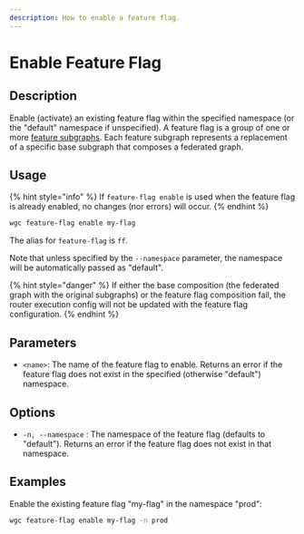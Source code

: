 ```yaml
---
description: How to enable a feature flag.
---
```


# Enable Feature Flag

## Description

Enable (activate) an existing feature flag within the specified namespace (or the "default" namespace if unspecified). A feature flag is a group of one or more [feature subgraphs](../feature-subgraph/). Each feature subgraph represents a replacement of a specific base subgraph that composes a federated graph.

## Usage

{% hint style="info" %}
If `feature-flag enable` is used when the feature flag is already enabled, no changes (nor errors) will occur.
{% endhint %}

```bash
wgc feature-flag enable my-flag
```

The alias for `feature-flag` is `ff`.

Note that unless specified by the `--namespace` parameter, the namespace will be automatically passed as "default".

{% hint style="danger" %}
If either the base composition (the federated graph with the original subgraphs) or the feature flag composition fail, the router execution config will not be updated with the feature flag configuration.
{% endhint %}

## Parameters

* `<name>`: The name of the feature flag to enable. Returns an error if the feature flag does not exist in the specified (otherwise "default") namespace.

## Options

* `-n, --namespace` : The namespace of the feature flag (defaults to "default"). Returns an error if the feature flag does not exist in that namespace.

## Examples

Enable the existing feature flag "my-flag" in the namespace "prod":

```sh
wgc feature-flag enable my-flag -n prod
```

